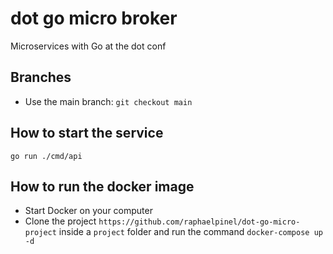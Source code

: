 # dot go micro broker
Microservices with Go at the dot conf

## Branches
- Use the main branch: `git checkout main`

## How to start the service
`go run ./cmd/api`

## How to run the docker image
- Start Docker on your computer
- Clone the project `https://github.com/raphaelpinel/dot-go-micro-project` inside a `project` folder and run the command `docker-compose up -d`